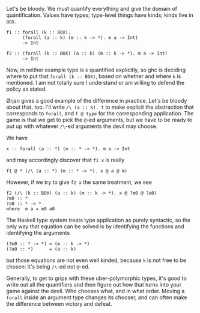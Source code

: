 Let's be bloody. We must quantify everything and give the domain of quantification. Values have types; type-level things have kinds; kinds live in `BOX`.

    f1 :: forall (k :: BOX).
          (forall (a :: k) (m :: k -> *). m a -> Int)
          -> Int

    f2 :: (forall (k :: BOX) (a :: k) (m :: k -> *). m a -> Int)
          -> Int

Now, in neither example type is `k` quantified explicitly, so ghc is deciding where to put that `forall (k :: BOX)`, based on whether and where `k` is mentioned. I am not totally sure I understand or am willing to defend the policy as stated.

Ørjan gives a good example of the difference in practice. Let's be bloody about that, too. I'll write `/\ (a :: k). t` to make explicit the abstraction that corresponds to `forall`, and `f @ type` for the corresponding application. The game is that we get to pick the `@`-ed arguments, but we have to be ready to put up with whatever `/\`-ed arguments the devil may choose.

We have

    x :: forall (a :: *) (m :: * -> *). m a -> Int

and may accordingly discover that `f1 x` is really

    f1 @ * (/\ (a :: *) (m :: * -> *). x @ a @ m)

However, if we try to give `f2 x` the same treatment, we see

    f2 (/\ (k :: BOX) (a :: k) (m :: k -> *). x @ ?m0 @ ?a0)
    ?m0 :: *
    ?a0 :: * -> *
    where  m a = m0 a0

The Haskell type system treats type application as purely syntactic, so the only way that equation can be solved is by identifying the functions and identifying the arguments

    (?m0 :: * -> *) = (m :: k -> *)
    (?a0 :: *)      = (a :: k)

but those equations are not even well kinded, because `k` is not free to be chosen: it's being `/\`-ed not `@`-ed.

Generally, to get to grips with these uber-polymorphic types, it's good to write out all the quantifiers and then figure out how that turns into your game against the devil. Who chooses what, and in what order. Moving a `forall` inside an argument type changes its chooser, and can often make the difference between victory and defeat.
